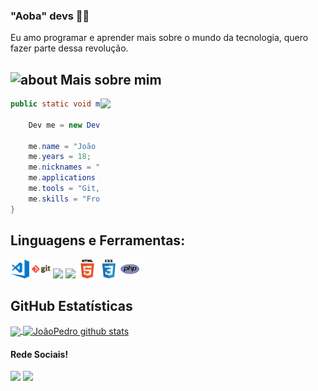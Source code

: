 ### "Aoba" devs 👋🏽

Eu amo programar e aprender mais sobre o mundo da tecnologia, quero fazer parte dessa revolução.

## <img width="45" alt="about" src="https://raw.github.com/elizarov/elizarov/master/about.png"> Mais sobre mim

<img align="right" width="360" src="https://i2.wp.com/allhtaccess.info/wp-content/uploads/2018/03/programming.gif?fit=1281%2C716&ssl=1" />

```java
public static void main(String args[]){

    Dev me = new Dev();

    me.name = "João Pedro da Cruz Gomes";
    me.years = 18;
    me.nicknames = "Jon, Jordan, JP";
    me.applications = "Java, C#, CSS, HTML, PHP";
    me.tools = "Git, VSCode, Eclipse";
    me.skills = "Front-end, Back-end, SoftSkills";
}
```

## **Linguagens e Ferramentas:**  
<code><img height="30" src="https://raw.githubusercontent.com/github/explore/80688e429a7d4ef2fca1e82350fe8e3517d3494d/topics/visual-studio-code/visual-studio-code.png"></code>
<code><img height="30" src="https://raw.githubusercontent.com/github/explore/80688e429a7d4ef2fca1e82350fe8e3517d3494d/topics/git/git.png"></code>
<code><img height="30" src="https://img.utdstc.com/icon/3c7/fcf/3c7fcf4930fa9402c22cee35e03fe9fcf9e8e47c9381d6b9e6922d71ee2e067a:200"></code>
<code><img height="30" src="https://image.flaticon.com/icons/png/512/226/226777.png"></code>
<code><img height="30" src="https://raw.githubusercontent.com/github/explore/80688e429a7d4ef2fca1e82350fe8e3517d3494d/topics/html/html.png"></code>
<code><img height="30" src="https://raw.githubusercontent.com/github/explore/80688e429a7d4ef2fca1e82350fe8e3517d3494d/topics/css/css.png"></code>
<code><img height="30" src="https://raw.githubusercontent.com/github/explore/80688e429a7d4ef2fca1e82350fe8e3517d3494d/topics/php/php.png"></code>

## **GitHub Estatísticas**

<a href="https://github.com/jonpdro">
  <img align="center" src="https://github-readme-stats.vercel.app/api/top-langs/?username=jonpdro&theme=tokyonight&hide_langs_below=1" />
</a>

<a href="https://github.com/jonpdro">
 <img align="center" src="https://github-readme-stats.vercel.app/api?username=jonpdro&show_icons=true&theme=tokyonight&line_height=27" alt="JoãoPedro github stats"/>
</a>

<br>

#### Rede Sociais!
<div>
  <a href="https://www.instagram.com/jonpdro/" target="_blank"><img src="https://img.shields.io/badge/-Instagram-%23E4405F?style=for-the-badge&logo=instagram&logoColor=white" target="_blank"></a>
  <a href="https://www.linkedin.com/in/joaopdrocruz/" target="_blank"><img src="https://img.shields.io/badge/-LinkedIn-%230077B5?style=for-the-badge&logo=linkedin&logoColor=white" target="_blank"></a> 
 </div>
